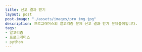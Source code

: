 ```yaml
---
title: 신고 결과 받기
layout: post
post-image: "./assets/images/pro_img.jpg"
description: 프로그래머스의 알고리즘 문제 신고 결과 받기 문제풀이입니다.
tags:
- 알고리즘
- 프로그래머스
- python
---
```

